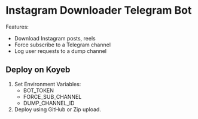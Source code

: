 # Instagram Downloader Telegram Bot

Features:
- Download Instagram posts, reels
- Force subscribe to a Telegram channel
- Log user requests to a dump channel

## Deploy on Koyeb
1. Set Environment Variables:
   - BOT_TOKEN
   - FORCE_SUB_CHANNEL
   - DUMP_CHANNEL_ID
2. Deploy using GitHub or Zip upload.
